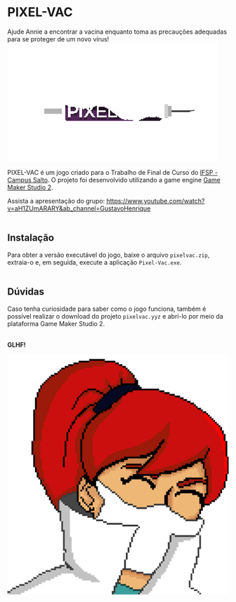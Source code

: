 # PIXEL-VAC

<!--
TODO:
    GIF - LOGO
    ANNIE - FINAL
-->

Ajude Annie a encontrar a vacina enquanto toma as precauções adequadas para se proteger de um novo vírus!
<img src="logo.gif">

PIXEL-VAC é um jogo criado para o Trabalho de Final de Curso do <a href="https://slt.ifsp.edu.br/">IFSP - Campus Salto</a>. O projeto foi desenvolvido utilizando a game engine <a href="https://www.yoyogames.com/en/get">Game Maker Studio 2</a>.

Assista a apresentação do grupo: https://www.youtube.com/watch?v=aH1ZUmARARY&ab_channel=GustavoHenrique
<br><br>

## Instalação

Para obter a versão executável do jogo, baixe o arquivo `pixelvac.zip`, extraia-o e, em seguida, execute a aplicação `Pixel-Vac.exe`.
<br><br>

## Dúvidas

Caso tenha curiosidade para saber como o jogo funciona, também é possível realizar o download do projeto `pixelvac.yyz` e abrí-lo por meio da plataforma Game Maker Studio 2.

<br><strong>GLHF!</strong>

<img src="annie.png">
